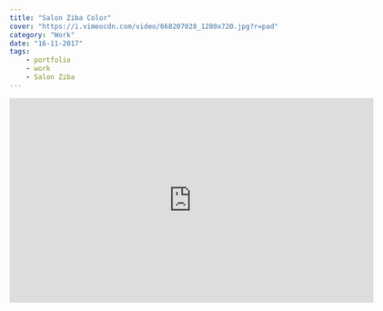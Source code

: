 ```yaml
---
title: "Salon Ziba Color"
cover: "https://i.vimeocdn.com/video/668207028_1280x720.jpg?r=pad"
category: "Work"
date: "16-11-2017"
tags:
    - portfolio
    - work
    - Salon Ziba
---
```

<iframe src="https://player.vimeo.com/video/243032607" width="640" height="360" frameborder="0" webkitallowfullscreen mozallowfullscreen allowfullscreen></iframe>